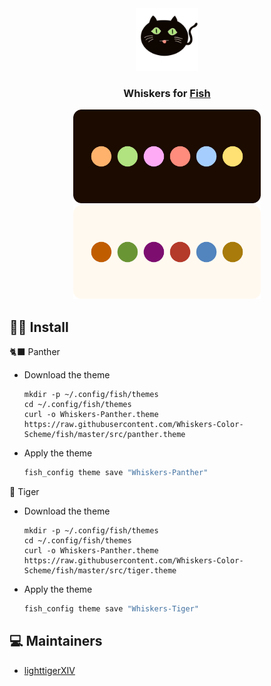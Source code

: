 <div align="center">

<img src="https://raw.githubusercontent.com/Whiskers-Color-Scheme/assets/main/logos/placeholder.png" width="100">

### Whiskers for [Fish](https://fishshell.com/)

<div>
    <img src="https://raw.githubusercontent.com/Whiskers-Color-Scheme/assets/f73d25d4aa4480b7c4d593fb6ae8f4288f3fb5c0/previews/panther-preview.svg" width="300">
    <img src="https://raw.githubusercontent.com/Whiskers-Color-Scheme/assets/f73d25d4aa4480b7c4d593fb6ae8f4288f3fb5c0/previews/tiger-preview.svg" width="300">
</div>
</div>

## 👷‍♂️ Install

🐈‍⬛ Panther
- Download the theme
    ```
    mkdir -p ~/.config/fish/themes
    cd ~/.config/fish/themes
    curl -o Whiskers-Panther.theme https://raw.githubusercontent.com/Whiskers-Color-Scheme/fish/master/src/panther.theme
    ```

- Apply the theme
    ```sh
    fish_config theme save "Whiskers-Panther"
    ```

🐯 Tiger
- Download the theme
    ```
    mkdir -p ~/.config/fish/themes
    cd ~/.config/fish/themes
    curl -o Whiskers-Panther.theme https://raw.githubusercontent.com/Whiskers-Color-Scheme/fish/master/src/tiger.theme
    ```

- Apply the theme
    ```sh
    fish_config theme save "Whiskers-Tiger"
    ```

## 💻 Maintainers

- [lighttigerXIV](https://github.com/lighttigerxiv)